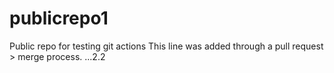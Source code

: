 # publicrepo1
Public repo for testing git actions
This line was added through a pull request > merge process. ...2.2
